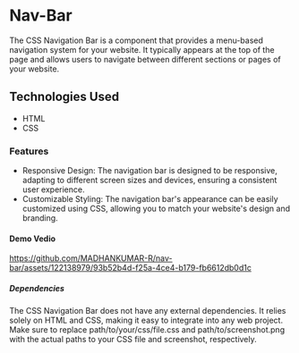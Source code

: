 # Nav-Bar
The CSS Navigation Bar is a component that provides a menu-based navigation system for your website. It typically appears at the top of the page and allows users to navigate between different sections or pages of your website.
## Technologies Used
- HTML
- CSS
### Features
- Responsive Design: The navigation bar is designed to be responsive, adapting to different screen sizes and devices, ensuring a consistent user experience.
- Customizable Styling: The navigation bar's appearance can be easily customized using CSS, allowing you to match your website's design and branding.
#### Demo Vedio
https://github.com/MADHANKUMAR-R/nav-bar/assets/122138979/93b52b4d-f25a-4ce4-b179-fb6612db0d1c
##### Dependencies
The CSS Navigation Bar does not have any external dependencies. It relies solely on HTML and CSS, making it easy to integrate into any web project.
Make sure to replace path/to/your/css/file.css and path/to/screenshot.png with the actual paths to your CSS file and screenshot, respectively.

